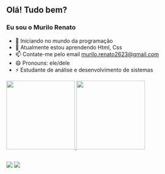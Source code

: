 ## Olá! Tudo bem?
### Eu sou o Murilo Renato

- 🔭 Iniciando no mundo da programação
- 🌱 Atualmente estou aprendendo Html, Css
- 📫 Contate-me pelo email murilo.renato2623@gmail.com
- 😄 Pronouns:  ele/dele
- ⚡ Estudante de análise e desenvolvimento de sistemas


<div aling = "center">
  <a href="https://github.com/MuriloMR">
  <img height = "180em" src = "https://github-readme-stats.vercel.app/api?username=MuriloMR&show_icons=true&theme=dark&include_all_commits=true&count_private=true" />
  <img height = "180em" src = "https://github-readme-stats.vercel.app/api/top-langs/?username=MuriloMR&layout=compact&langs_count=7&theme=dark" />
</div>
  
  ##
  
  <div>
    <a href = "mailto:contatomurilo.renato2623@gmail.com"><img src="https://img.shields.io/badge/-Gmail-%23333?style=for-the-badge&logo=gmail&logoColor=white" target="_blank"></a>
  <a href="https://www.linkedin.com/in/murilo-renato-45094a204/" target="_blank"><img src="https://img.shields.io/badge/-LinkedIn-%230077B5?style=for-the-badge&logo=linkedin&logoColor=white" target="_blank"></a> 
    
 </div>

